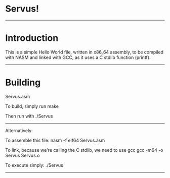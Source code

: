 # Servus!

---

# Introduction

This is a simple Hello World file, written in x86_64 assembly, to be 
compiled with NASM and linked with GCC, as it uses a C stdlib function
(printf). 

---

# Building

Servus.asm

To build, simply run 
    make

Then run with
    ./Servus

---

Alternatively:

To assemble this file: 
    nasm -f elf64 Servus.asm

To link, because we're calling the C stdlib, we need to use gcc
    gcc -m64 -o Servus Servus.o 

To execute simply:
    ./Servus

---

